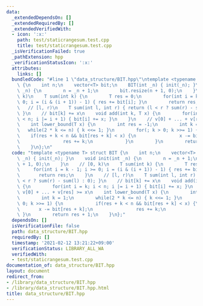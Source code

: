 ```yaml
---
data:
  _extendedDependsOn: []
  _extendedRequiredBy: []
  _extendedVerifiedWith:
  - icon: ':x:'
    path: test/staticrangesum.test.cpp
    title: test/staticrangesum.test.cpp
  _isVerificationFailed: true
  _pathExtension: hpp
  _verificationStatusIcon: ':x:'
  attributes:
    links: []
  bundledCode: "#line 1 \"data_structure/BIT.hpp\"\ntemplate <typename T> struct BIT\
    \ {\n    int n;\n    vector<T> bit;\n    BIT(int _n) { init(_n); }\n    void init(int\
    \ _n) {\n        n = _n + 1;\n        bit.resize(n + 1, 0);\n    }\n    // [0,\
    \ k)\n    T sum(int k) {\n        T res = 0;\n        for(int i = k - 1; i >=\
    \ 0; i = (i & (i + 1)) - 1) { res += bit[i]; }\n        return res;\n    }\n \
    \   // [l, r)\n    T sum(int l, int r) { return (l < r ? sum(r) - sum(l) : 0);\
    \ }\n    // bit[k] += x\n    void add(int k, T x) {\n        for(int i = k; i\
    \ < n; i |= i + 1) { bit[i] += x; }\n    }\n    // v[0] + ... + v[res] >= x\n\
    \    int lower_bound(T x) {\n        int res = -1;\n        int k = 1;\n     \
    \   while(2 * k <= n) { k <<= 1; }\n        for(; k > 0; k >>= 1) {\n        \
    \    if(res + k < n && bit[res + k] < x) {\n                x -= bit[res + k];\n\
    \                res += k;\n            }\n        }\n        return res + 1;\n\
    \    }\n};\n"
  code: "template <typename T> struct BIT {\n    int n;\n    vector<T> bit;\n    BIT(int\
    \ _n) { init(_n); }\n    void init(int _n) {\n        n = _n + 1;\n        bit.resize(n\
    \ + 1, 0);\n    }\n    // [0, k)\n    T sum(int k) {\n        T res = 0;\n   \
    \     for(int i = k - 1; i >= 0; i = (i & (i + 1)) - 1) { res += bit[i]; }\n \
    \       return res;\n    }\n    // [l, r)\n    T sum(int l, int r) { return (l\
    \ < r ? sum(r) - sum(l) : 0); }\n    // bit[k] += x\n    void add(int k, T x)\
    \ {\n        for(int i = k; i < n; i |= i + 1) { bit[i] += x; }\n    }\n    //\
    \ v[0] + ... + v[res] >= x\n    int lower_bound(T x) {\n        int res = -1;\n\
    \        int k = 1;\n        while(2 * k <= n) { k <<= 1; }\n        for(; k >\
    \ 0; k >>= 1) {\n            if(res + k < n && bit[res + k] < x) {\n         \
    \       x -= bit[res + k];\n                res += k;\n            }\n       \
    \ }\n        return res + 1;\n    }\n};"
  dependsOn: []
  isVerificationFile: false
  path: data_structure/BIT.hpp
  requiredBy: []
  timestamp: '2021-02-12 13:21:22+09:00'
  verificationStatus: LIBRARY_ALL_WA
  verifiedWith:
  - test/staticrangesum.test.cpp
documentation_of: data_structure/BIT.hpp
layout: document
redirect_from:
- /library/data_structure/BIT.hpp
- /library/data_structure/BIT.hpp.html
title: data_structure/BIT.hpp
---
```

